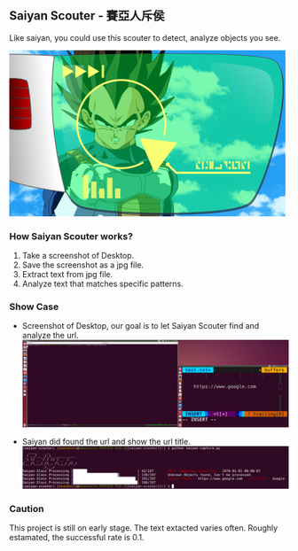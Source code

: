 ## Saiyan Scouter - 賽亞人斥侯
Like saiyan, you could use this scouter to detect, analyze objects you see.

![saiyan-scouter-2](pic/saiyan-scouter-2.png)

### How Saiyan Scouter works?

1.  Take a screenshot of Desktop.
2.  Save the screenshot as a jpg file.
3.  Extract text from jpg file.
4.  Analyze text that matches specific patterns.

### Show Case

* Screenshot of Desktop, our goal is to let Saiyan Scouter find and analyze the url.
![screenshot](pic/test.jpg)

* Saiyan did found the url and show the url title.
![Saiyan_test](pic/saiyan-show.png)

### Caution
This project is still on early stage. The text extacted varies often.
Roughly estamated, the successful rate is 0.1.
